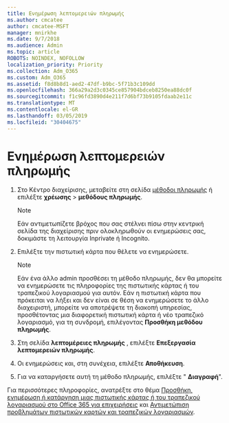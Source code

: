 ```yaml
---
title: Ενημέρωση λεπτομερειών πληρωμής
ms.author: cmcatee
author: cmcatee-MSFT
manager: mnirkhe
ms.date: 9/7/2018
ms.audience: Admin
ms.topic: article
ROBOTS: NOINDEX, NOFOLLOW
localization_priority: Priority
ms.collection: Adm_O365
ms.custom: Adm_O365
ms.assetid: f8d8b8d1-aed2-47df-b9bc-5f71b3c109dd
ms.openlocfilehash: 366a29a2d3c0345ce857904bdceb8250ea88dc0f
ms.sourcegitcommit: f1c96fd3890d4e211f7d6bf73b9105fdaab2e11c
ms.translationtype: MT
ms.contentlocale: el-GR
ms.lasthandoff: 03/05/2019
ms.locfileid: "30404675"
---
```

# <a name="update-payment-details"></a>Ενημέρωση λεπτομερειών πληρωμής

1. Στο Κέντρο διαχείρισης, μεταβείτε στη σελίδα [μέθοδοι πληρωμής](https://go.microsoft.com/fwlink/p/?linkid=2018806) ή επιλέξτε **χρέωσης** \> **μεθόδους πληρωμής**.
    
    > [!NOTE]
    > Εάν αντιμετωπίζετε βρόχος που σας στέλνει πίσω στην κεντρική σελίδα της διαχείρισης πριν ολοκληρωθούν οι ενημερώσεις σας, δοκιμάστε τη λειτουργία Inprivate ή Incognito. 
  
2. Επιλέξτε την πιστωτική κάρτα που θέλετε να ενημερώσετε.
    
    > [!NOTE]
    > Εάν ένα άλλο admin προσθέσει τη μέθοδο πληρωμής, δεν θα μπορείτε να ενημερώσετε τις πληροφορίες της πιστωτικής κάρτας ή του τραπεζικού λογαριασμού για αυτόν. Εάν η πιστωτική κάρτα που πρόκειται να λήξει και δεν είναι σε θέση να ενημερώσετε το άλλο διαχειριστή, μπορείτε να αποτρέψετε τη διακοπή υπηρεσίας, προσθέτοντας μια διαφορετική πιστωτική κάρτα ή νέο τραπεζικό λογαριασμό, για τη συνδρομή, επιλέγοντας **Προσθήκη μεθόδου πληρωμής**. 
  
3. Στη σελίδα **λεπτομέρειες πληρωμής** , επιλέξτε **Επεξεργασία λεπτομερειών πληρωμής**.
    
4. Οι ενημερώσεις και, στη συνέχεια, επιλέξτε **Αποθήκευση**.
    
5. Για να καταργήσετε αυτή τη μέθοδο πληρωμής, επιλέξτε " **Διαγραφή**".
    
Για περισσότερες πληροφορίες, ανατρέξτε στο θέμα [Προσθήκη, ενημέρωση ή κατάργηση μιας πιστωτικής κάρτας ή του τραπεζικού λογαριασμού στο Office 365 για επιχειρήσεις](https://support.office.com/article/30ba9c83-50d8-4020-90ed-830a5b8c8724) και [Αντιμετώπιση προβλημάτων πιστωτικών καρτών και τραπεζικών λογαριασμών](https://support.office.com/article/30ba9c83-50d8-4020-90ed-830a5b8c8724).
  

